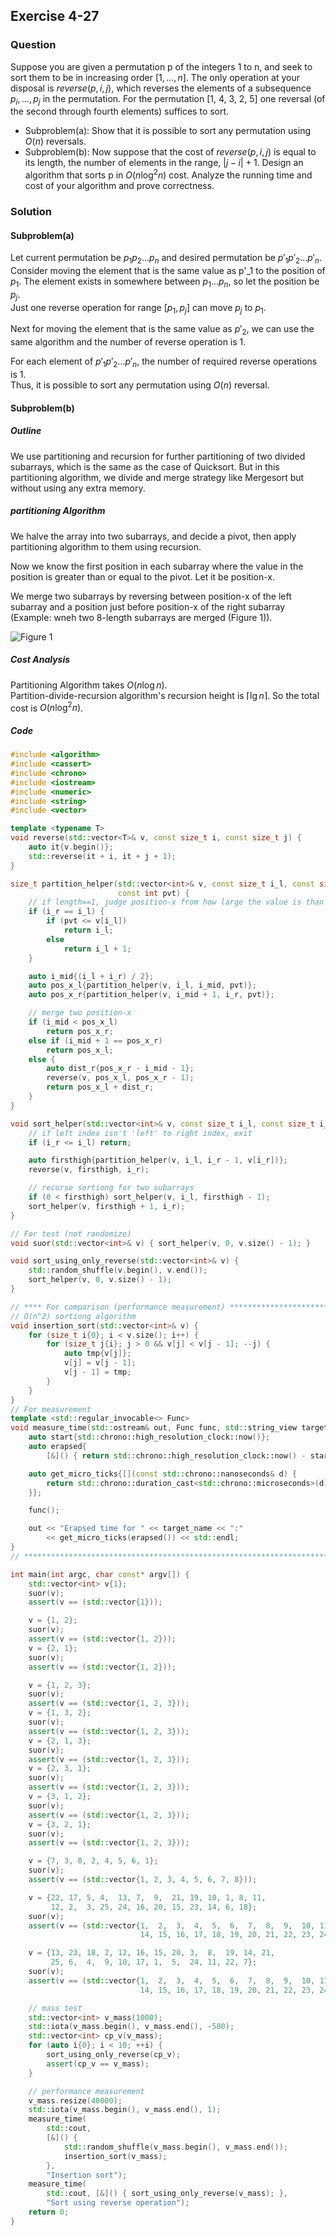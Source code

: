 ## Exercise 4-27

### Question

Suppose you are given a permutation p of the integers 1 to n, and seek
to sort them to be in increasing order $[1,...,n]$. The only operation at your
disposal is $reverse(p,i,j)$, which reverses the elements of a subsequence $p_i,...,p_j$
in the permutation. For the permutation [1, 4, 3, 2, 5] one reversal (of the second
through fourth elements) suffices to sort.   
- Subproblem(a): Show that it is possible to sort any permutation using $O(n)$ reversals.  
- Subproblem(b): Now suppose that the cost of $reverse(p,i,j)$ is equal to its length, the number of elements in the range, $|j − i| + 1$. Design an algorithm that sorts p
in $O(n \log^2{n})$ cost. Analyze the running time and cost of your algorithm
and prove correctness.


### Solution

#### Subproblem(a)

Let current permutation be $p_1p_2...p_n$ and desired permutation be $p'_1p'_2...p'_n$.  
Consider moving the element that is the same value as p'_1 to the position of $p_1$. The element exists in somewhere between $p_1...p_n$, so let the position be $p_j$.  
Just one reverse operation for range $[p_1,p_j]$ can move $p_j$ to $p_1$.

Next for moving the element that is the same value as $p'_2$, we can use the same algorithm and the number of reverse operation is 1.

For each element of $p'_1p'_2...p'_n$, the number of required reverse operations is 1.  
Thus, it is possible to sort any permutation using $O(n)$ reversal.

#### Subproblem(b)

##### Outline

We use partitioning and recursion for further partitioning of two divided subarrays, which is the same as the case of Quicksort. But in this partitioning algorithm, we divide and merge strategy like Mergesort but without using any extra memory.

##### partitioning Algorithm

We halve the array into two subarrays, and decide a pivot, then apply partitioning algorithm to them using recursion.

Now we know the first position in each subarray where the value in the position is greater than or equal to the pivot. Let it be position-x.

We merge two subarrays by reversing between position-x of the left subarray and a position just before position-x of the right subarray (Example: wneh two 8-length subarrays are merged (Figure 1)).

![Figure 1](https://raw.githubusercontent.com/dede-20191130/tadm-solutions/refs/heads/main/Ch_4_Sorting/e_4-27-figure1.svg)

##### Cost Analysis

Partitioning Algorithm takes $O(n\log{n})$.  
Partition-divide-recursion algorithm's recursion height is $\lceil\lg{n}\rceil$.
So the total cost is $O(n\log^2{n})$. 

##### Code

```cpp
#include <algorithm>
#include <cassert>
#include <chrono>
#include <iostream>
#include <numeric>
#include <string>
#include <vector>

template <typename T>
void reverse(std::vector<T>& v, const size_t i, const size_t j) {
    auto it{v.begin()};
    std::reverse(it + i, it + j + 1);
}

size_t partition_helper(std::vector<int>& v, const size_t i_l, const size_t i_r,
                        const int pvt) {
    // if length==1, judge position-x from how large the value is than pivot
    if (i_r == i_l) {
        if (pvt <= v[i_l])
            return i_l;
        else
            return i_l + 1;
    }

    auto i_mid{(i_l + i_r) / 2};
    auto pos_x_l{partition_helper(v, i_l, i_mid, pvt)};
    auto pos_x_r{partition_helper(v, i_mid + 1, i_r, pvt)};

    // merge two position-x
    if (i_mid < pos_x_l)
        return pos_x_r;
    else if (i_mid + 1 == pos_x_r)
        return pos_x_l;
    else {
        auto dist_r{pos_x_r - i_mid - 1};
        reverse(v, pos_x_l, pos_x_r - 1);
        return pos_x_l + dist_r;
    }
}

void sort_helper(std::vector<int>& v, const size_t i_l, const size_t i_r) {
    // if left index isn't 'left' to right index, exit
    if (i_r <= i_l) return;

    auto firsthigh{partition_helper(v, i_l, i_r - 1, v[i_r])};
    reverse(v, firsthigh, i_r);

    // recurse sortiong for two subarrays
    if (0 < firsthigh) sort_helper(v, i_l, firsthigh - 1);
    sort_helper(v, firsthigh + 1, i_r);
}

// For test (not randomize)
void suor(std::vector<int>& v) { sort_helper(v, 0, v.size() - 1); }

void sort_using_only_reverse(std::vector<int>& v) {
    std::random_shuffle(v.begin(), v.end());
    sort_helper(v, 0, v.size() - 1);
}

// **** For comparison (performance measurement) ***********************
// O(n^2) sortiong algorithm
void insertion_sort(std::vector<int>& v) {
    for (size_t i{0}; i < v.size(); i++) {
        for (size_t j{i}; j > 0 && v[j] < v[j - 1]; --j) {
            auto tmp{v[j]};
            v[j] = v[j - 1];
            v[j - 1] = tmp;
        }
    }
}
// For measurement
template <std::regular_invocable<> Func>
void measure_time(std::ostream& out, Func func, std::string_view target_name) {
    auto start{std::chrono::high_resolution_clock::now()};
    auto erapsed{
        [&]() { return std::chrono::high_resolution_clock::now() - start; }};

    auto get_micro_ticks{[](const std::chrono::nanoseconds& d) {
        return std::chrono::duration_cast<std::chrono::microseconds>(d).count();
    }};

    func();

    out << "Erapsed time for " << target_name << ":"
        << get_micro_ticks(erapsed()) << std::endl;
}
// ************************************************************************************

int main(int argc, char const* argv[]) {
    std::vector<int> v{1};
    suor(v);
    assert(v == (std::vector{1}));

    v = {1, 2};
    suor(v);
    assert(v == (std::vector{1, 2}));
    v = {2, 1};
    suor(v);
    assert(v == (std::vector{1, 2}));

    v = {1, 2, 3};
    suor(v);
    assert(v == (std::vector{1, 2, 3}));
    v = {1, 3, 2};
    suor(v);
    assert(v == (std::vector{1, 2, 3}));
    v = {2, 1, 3};
    suor(v);
    assert(v == (std::vector{1, 2, 3}));
    v = {2, 3, 1};
    suor(v);
    assert(v == (std::vector{1, 2, 3}));
    v = {3, 1, 2};
    suor(v);
    assert(v == (std::vector{1, 2, 3}));
    v = {3, 2, 1};
    suor(v);
    assert(v == (std::vector{1, 2, 3}));

    v = {7, 3, 8, 2, 4, 5, 6, 1};
    suor(v);
    assert(v == (std::vector{1, 2, 3, 4, 5, 6, 7, 8}));

    v = {22, 17, 5, 4,  13, 7,  9,  21, 19, 10, 1, 8, 11,
         12, 2,  3, 25, 24, 16, 20, 15, 23, 14, 6, 18};
    suor(v);
    assert(v == (std::vector{1,  2,  3,  4,  5,  6,  7,  8,  9,  10, 11, 12, 13,
                             14, 15, 16, 17, 18, 19, 20, 21, 22, 23, 24, 25}));

    v = {13, 23, 18, 2, 12, 16, 15, 20, 3,  8,  19, 14, 21,
         25, 6,  4,  9, 10, 17, 1,  5,  24, 11, 22, 7};
    suor(v);
    assert(v == (std::vector{1,  2,  3,  4,  5,  6,  7,  8,  9,  10, 11, 12, 13,
                             14, 15, 16, 17, 18, 19, 20, 21, 22, 23, 24, 25}));

    // mass test
    std::vector<int> v_mass(1000);
    std::iota(v_mass.begin(), v_mass.end(), -500);
    std::vector<int> cp_v(v_mass);
    for (auto i{0}; i < 10; ++i) {
        sort_using_only_reverse(cp_v);
        assert(cp_v == v_mass);
    }

    // performance measurement
    v_mass.resize(40000);
    std::iota(v_mass.begin(), v_mass.end(), 1);
    measure_time(
        std::cout,
        [&]() {
            std::random_shuffle(v_mass.begin(), v_mass.end());
            insertion_sort(v_mass);
        },
        "Insertion sort");
    measure_time(
        std::cout, [&]() { sort_using_only_reverse(v_mass); },
        "Sort using reverse operation");
    return 0;
}

```